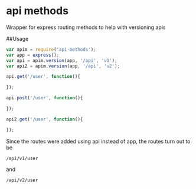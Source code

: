 api methods
====

Wrapper for express routing methods to help with versioning apis


##Usage
```javascript
var apim = require('api-methods');
var app = express();
var api = apim.version(app, '/api', 'v1');
var api2 = apim.version(app, '/api', 'v2');

api.get('/user', function(){

});

api.post('/user', function(){

});

api2.get('/user', function(){

});
```

Since the routes were added using api instead of app, the routes turn out to be

```
/api/v1/user
```

and

```
/api/v2/user
```
